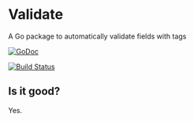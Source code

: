 Validate
========

A Go package to automatically validate fields with tags

[![GoDoc](https://godoc.org/github.com/mccoyst/validate?status.svg)](https://godoc.org/github.com/mccoyst/validate)

[![Build Status](https://api.travis-ci.org/mccoyst/validate.png)](http://travis-ci.org/mccoyst/validate)

Is it good?
-----------
Yes.
